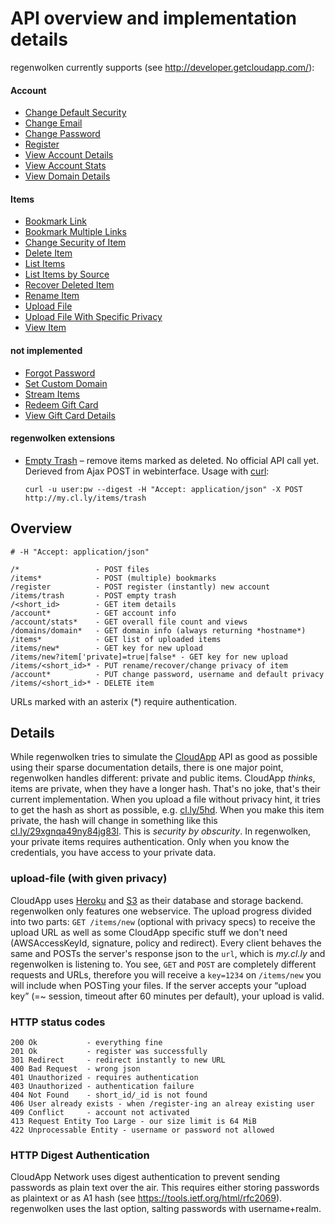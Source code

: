 # API overview and implementation details

regenwolken currently supports (see <http://developer.getcloudapp.com/>):

#### Account

- [Change Default Security](http://developer.getcloudapp.com/change-default-security)
- [Change Email](http://developer.getcloudapp.com/change-email)
- [Change Password](http://developer.getcloudapp.com/change-password)
- [Register](http://developer.getcloudapp.com/register)
- [View Account Details](http://developer.getcloudapp.com/view-account-details)
- [View Account Stats](http://developer.getcloudapp.com/view-account-stats)
- [View Domain Details](http://developer.getcloudapp.com/view-domain-details)

#### Items

- [Bookmark Link](http://developer.getcloudapp.com/bookmark-link)
- [Bookmark Multiple Links](http://developer.getcloudapp.com/bookmark-multiple-links)
- [Change Security of Item](http://developer.getcloudapp.com/change-security-of-item)
- [Delete Item](http://developer.getcloudapp.com/delete-item)
- [List Items](http://developer.getcloudapp.com/list-items)
- [List Items by Source](http://developer.getcloudapp.com/list-items-by-source)
- [Recover Deleted Item](http://developer.getcloudapp.com/recover-deleted-item)
- [Rename Item](http://developer.getcloudapp.com/rename-item)
- [Upload File](http://developer.getcloudapp.com/upload-file)
- [Upload File With Specific Privacy](http://developer.getcloudapp.com/upload-file-with-specific-privacy)
- [View Item](http://developer.getcloudapp.com/view-item)

#### not implemented

- [Forgot Password](http://developer.getcloudapp.com/forgot-password)
- [Set Custom Domain](http://developer.getcloudapp.com/set-custom-domain)
- [Stream Items](http://developer.getcloudapp.com/streaming-items)
- [Redeem Gift Card](http://developer.getcloudapp.com/redeem-gift-card)
- [View Gift Card Details](http://developer.getcloudapp.com/view-gift-card)

#### regenwolken extensions

- [Empty Trash](http://developer.getcloudapp.com/empty-trash) – remove items
  marked as deleted. No official API call yet. Derieved from Ajax POST in
  webinterface. Usage with [curl](http://curl.haxx.se/):

  `curl -u user:pw --digest -H "Accept: application/json" -X POST http://my.cl.ly/items/trash`

## Overview

    # -H "Accept: application/json"

    /*                 - POST files
    /items*            - POST (multiple) bookmarks
    /register          - POST register (instantly) new account
    /items/trash       - POST empty trash
    /<short_id>        - GET item details
    /account*          - GET account info
    /account/stats*    - GET overall file count and views
    /domains/domain*   - GET domain info (always returning *hostname*)
    /items*            - GET list of uploaded items
    /items/new*        - GET key for new upload
    /items/new?item['private]=true|false* - GET key for new upload
    /items/<short_id>* - PUT rename/recover/change privacy of item
    /account*          - PUT change password, username and default privacy
    /items/<short_id>* - DELETE item

URLs marked with an asterix (*) require authentication.


## Details

While regenwolken tries to simulate the [CloudApp][1] API as good as possible
using their sparse documentation details, there is one major point,
regenwolken handles different: private and public items. CloudApp *thinks*,
items are private, when they have a longer hash. That's no joke, that's their
current implementation. When you upload a file without privacy hint, it tries
to get the hash as short as possible, e.g. [cl.ly/5hd](). When you make this
item private, the hash will change in something like this
[cl.ly/29xgnqa49ny84jg83l](). This is *security by obscurity*. In regenwolken,
your private items requires authentication. Only when you know the
credentials, you have access to your private data.

### upload-file (with given privacy)

CloudApp uses [Heroku][3] and [S3][4] as their database and storage backend.
regenwolken only features one webservice. The upload progress divided into two
parts: `GET /items/new` (optional with privacy specs) to receive the upload
URL as well as some CloudApp specific stuff we don't need (AWSAccessKeyId,
signature, policy and redirect). Every client behaves the same and POSTs the
server's response json to the `url`, which is *my.cl.ly* and regenwolken is
listening to. You see, `GET` and `POST` are completely different requests and
URLs, therefore you will receive a `key=1234` on `/items/new` you will include
when POSTing your files. If the server accepts your “upload key” (=~ session,
timeout after 60 minutes per default), your upload is valid.

### HTTP status codes

    200 Ok           - everything fine
    201 Ok           - register was successfully
    301 Redirect     - redirect instantly to new URL
    400 Bad Request  - wrong json
    401 Unauthorized - requires authentication
    403 Unauthorized - authentication failure
    404 Not Found    - short_id/_id is not found
    406 User already exists - when /register-ing an alreay existing user
    409 Conflict     - account not activated
    413 Request Entity Too Large - our size limit is 64 MiB
    422 Unprocessable Entity - username or password not allowed

### HTTP Digest Authentication

CloudApp Network uses digest authentication to prevent sending passwords as
plain text over the air. This requires either storing passwords as plaintext
or as A1 hash (see https://tools.ietf.org/html/rfc2069). regenwolken uses the
last option, salting passwords with username+realm.

[1]: http://getcloudapp.com/
[2]: http://heise.de/
[3]: http://heroku.com/
[4]: http://aws.amazon.com/s3
